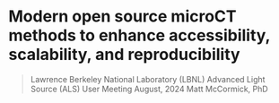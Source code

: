 # Modern open source microCT methods to enhance accessibility, scalability, and reproducibility

> Lawrence Berkeley National Laboratory (LBNL) Advanced Light Source (ALS) User Meeting
> August, 2024
> Matt McCormick, PhD
